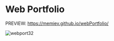 
# Web Portfolio

PREVIEW: https://memiev.github.io/webPortfolio/ 

![webport32](https://user-images.githubusercontent.com/60774707/118361218-05f9a980-b593-11eb-8ec9-b01ec3450148.jpg)
